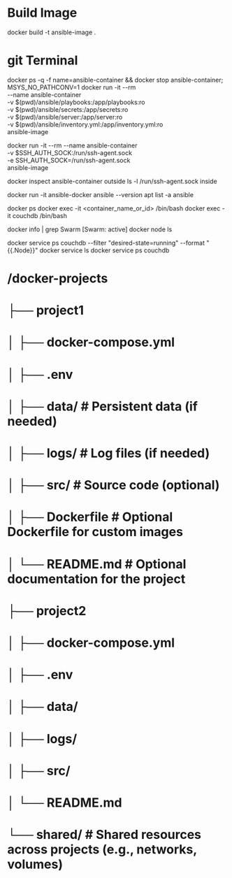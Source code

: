 # Build Image
docker build -t ansible-image .

# git Terminal
docker ps -q -f name=ansible-container && docker stop ansible-container; \
MSYS_NO_PATHCONV=1 docker run -it --rm \
--name ansible-container \
-v $(pwd)/ansible/playbooks:/app/playbooks:ro \
-v $(pwd)/ansible/secrets:/app/secrets:ro \
-v $(pwd)/ansible/server:/app/server:ro \
-v $(pwd)/ansible/inventory.yml:/app/inventory.yml:ro \
ansible-image



docker run -it --rm --name ansible-container \
    -v $SSH_AUTH_SOCK:/run/ssh-agent.sock \
    -e SSH_AUTH_SOCK=/run/ssh-agent.sock \
    ansible-image


docker inspect ansible-container     outside
ls -l /run/ssh-agent.sock            inside

docker run -it ansible-docker
ansible --version
apt list -a ansible


docker ps
docker exec -it <container_name_or_id> /bin/bash
docker exec -it couchdb /bin/bash

<!-- Swarm -->
docker info | grep Swarm
[Swarm: active]
docker node ls

docker service ps couchdb --filter "desired-state=running" --format "{{.Node}}"
docker service ls
docker service ps couchdb

# /docker-projects
# ├── project1
# │   ├── docker-compose.yml
# │   ├── .env
# │   ├── data/               # Persistent data (if needed)
# │   ├── logs/               # Log files (if needed)
# │   ├── src/                # Source code (optional)
# │   ├── Dockerfile          # Optional Dockerfile for custom images
# │   └── README.md           # Optional documentation for the project
# ├── project2
# │   ├── docker-compose.yml
# │   ├── .env
# │   ├── data/
# │   ├── logs/
# │   ├── src/
# │   └── README.md
# └── shared/                 # Shared resources across projects (e.g., networks, volumes)


